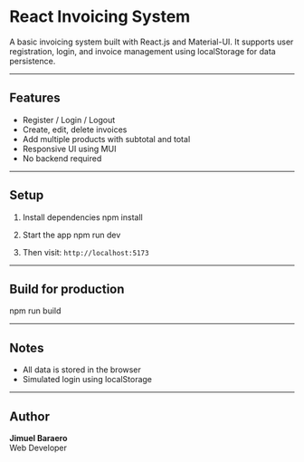 # React Invoicing System

A basic invoicing system built with React.js and Material-UI. It supports user registration, login, and invoice management using localStorage for data persistence.

---

## Features

- Register / Login / Logout
- Create, edit, delete invoices
- Add multiple products with subtotal and total
- Responsive UI using MUI
- No backend required

---

## Setup

1. Install dependencies
   npm install

2. Start the app
   npm run dev

3. Then visit: `http://localhost:5173`

---

## Build for production

npm run build

---

## Notes

- All data is stored in the browser
- Simulated login using localStorage

---

## Author

**Jimuel Baraero**  
Web Developer
